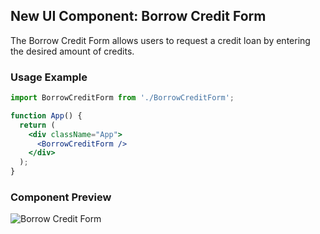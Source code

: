 

## New UI Component: Borrow Credit Form

The Borrow Credit Form allows users to request a credit loan by entering the desired amount of credits. 

### Usage Example

```jsx
import BorrowCreditForm from './BorrowCreditForm';

function App() {
  return (
    <div className="App">
      <BorrowCreditForm />
    </div>
  );
}
```

### Component Preview

![Borrow Credit Form](path/to/borrow-credit-form-screenshot.png)  <!-- Add actual path to image when available -->

